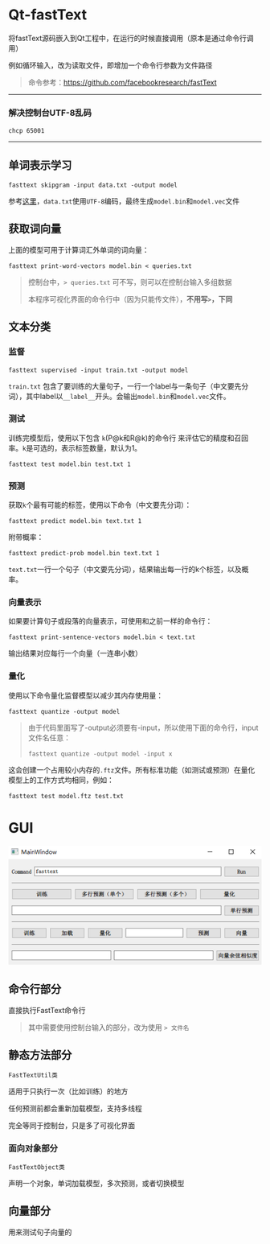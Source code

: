 Qt-fastText
===

将fastText源码嵌入到Qt工程中，在运行的时候直接调用（原本是通过命令行调用）

例如循环输入，改为读取文件，即增加一个命令行参数为文件路径

> 命令参考：https://github.com/facebookresearch/fastText

---

### 解决控制台UTF-8乱码

```
chcp 65001
```

---

## 单词表示学习

```
fasttext skipgram -input data.txt -output model
```

参考[这里](https://github.com/facebookresearch/fastText#enriching-word-vectors-with-subword-information)，`data.txt`使用`UTF-8`编码，最终生成`model.bin`和`model.vec`文件

## 获取词向量

上面的模型可用于计算词汇外单词的词向量：

```
fasttext print-word-vectors model.bin < queries.txt
```

> 控制台中，`> queries.txt` 可不写，则可以在控制台输入多组数据
>
> 本程序可视化界面的命令行中（因为只能传文件），**不用写`>`，下同**

## 文本分类

### 监督

```
fasttext supervised -input train.txt -output model
```

`train.txt` 包含了要训练的大量句子，一行一个label与一条句子（中文要先分词），其中label以`__label__`开头。会输出`model.bin`和`model.vec`文件。

### 测试

训练完模型后，使用以下包含 `k`(P@k和R@k)的命令行 来评估它的精度和召回率。`k`是可选的，表示标签数量，默认为1。

```
fasttext test model.bin test.txt 1
```

### 预测

获取`k`个最有可能的标签，使用以下命令（中文要先分词）：

```
fasttext predict model.bin text.txt 1
```

附带概率：

```
fasttext predict-prob model.bin text.txt 1
```

`text.txt`一行一个句子（中文要先分词），结果输出每一行的k个标签，以及概率。

### 向量表示

如果要计算句子或段落的向量表示，可使用和之前一样的命令行：

```
fasttext print-sentence-vectors model.bin < text.txt
```

输出结果对应每行一个向量（一连串小数）

### 量化

使用以下命令量化监督模型以减少其内存使用量：

```
fasttext quantize -output model
```

> 由于代码里面写了-output必须要有-input，所以使用下面的命令行，input文件名任意：
>
> ```
> fasttext quantize -output model -input x
> ```

这会创建一个占用较小内存的`.ftz`文件。所有标准功能（如测试或预测）在量化模型上的工作方式均相同，例如：

```
fasttext test model.ftz test.txt
```



# GUI

![截图1](pictures/p1.png)

## 命令行部分

直接执行FastText命令行

> 其中需要使用控制台输入的部分，改为使用 `> 文件名`

## 静态方法部分

`FastTextUtil类`

适用于只执行一次（比如训练）的地方

任何预测前都会重新加载模型，支持多线程

完全等同于控制台，只是多了可视化界面

### 面向对象部分

`FastTextObject类`

声明一个对象，单词加载模型，多次预测，或者切换模型

## 向量部分

用来测试句子向量的
